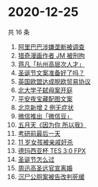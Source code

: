 # 2020-12-25

共 16 条

<!-- BEGIN -->
<!-- 最后更新时间 Fri Dec 25 2020 12:11:06 GMT+0800 (CST) -->
1. [阿里巴巴涉嫌垄断被调查](https://www.zhihu.com/search?q=阿里巴巴)
1. [猎奇漫画作者 JM 被刑拘](https://www.zhihu.com/search?q=jm帝国漫画)
1. [蒋凡「杭州高层次人才」](https://www.zhihu.com/search?q=蒋凡)
1. [圣诞节文案准备好了吗？](https://www.zhihu.com/search?q=圣诞节祝福)
1. [英国欧盟达成脱欧贸易协议](https://www.zhihu.com/search?q=英国脱欧)
1. [北大学子弑母案开庭](https://www.zhihu.com/search?q=北大弑母案)
1. [平安夜宝藏配图文案](https://www.zhihu.com/search?q=平安夜)
1. [北京新增 2 例无症状](https://www.zhihu.com/search?q=北京疫情)
1. [微信推出「微信豆」](https://www.zhihu.com/search?q=微信豆)
1. [五月天《因为你 所以我》](https://www.zhihu.com/search?q=五月天)
1. [考研前最后一天](https://www.zhihu.com/search?q=考研最后一天)
1. [11 岁女孩被亲戚奸杀](https://www.zhihu.com/search?q=女孩被亲戚奸杀)
1. [德玛西亚杯 TES 3:0 FPX](https://www.zhihu.com/search?q=fpx)
1. [圣诞节怎么过](https://www.zhihu.com/search?q=圣诞节怎么过)
1. [周迅高圣远官宣离婚](https://www.zhihu.com/search?q=周迅高圣远)
1. [沉尸公厕案被告改判死缓](https://www.zhihu.com/search?q=沉尸公厕案)
<!-- END -->

